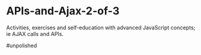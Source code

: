# APIs-and-Ajax-2-of-3

Activities, exercises and self-education with advanced JavaScript concepts; ie AJAX calls and APIs.

#unpolished

